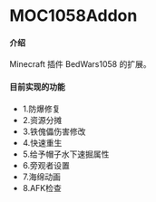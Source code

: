 # MOC1058Addon

#### 介绍

Minecraft 插件 BedWars1058 的扩展。

#### 目前实现的功能

- 1.防爆修复
- 2.资源分摊
- 3.铁傀儡伤害修改
- 4.快速重生
- 5.给予帽子水下速掘属性
- 6.旁观者设置
- 7.海绵动画
- 8.AFK检查
